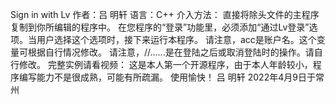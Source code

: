 Sign in with Lv
作者：吕 明轩
语言：C++
介入方法：
直接将除头文件的主程序复制到你所编辑的程序中。
在您程序的“登录”功能里，必须添加“通过Lv登录”选项。当用户选择这个选项时，接下来运行本程序。
请注意，acc是账户名。这个变量可根据自行情况修改。
请注意，//......是在登陆之后或取消登陆时的操作。请自行修改。
完整实例请看视频：
这是本人第一个开源程序，由于本人年龄较小，程序编写能力不是很成熟，可能有所疏漏。
使用愉快！
吕 明轩
2022年4月9日于常州